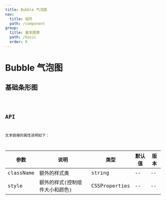 ```yaml
---
title: Bubble 气泡图
nav:
  title: 组件
  path: /component
group:
  title: 基本图表
  path: /basic
  order: 0
---
```


# Bubble 气泡图

## 基础条形图

<code src="./demo/simple.tsx" />

## API

文本链接的属性说明如下：

| 参数      | 说明                           | 类型          | 默认值 | 版本 |
| --------- | ------------------------------ | ------------- | ------ | ---- |
| className | 额外的样式类                   | string        | --     | --   |
| style     | 额外的样式(控制组件大小和颜色) | CSSProperties | --     | --   |
